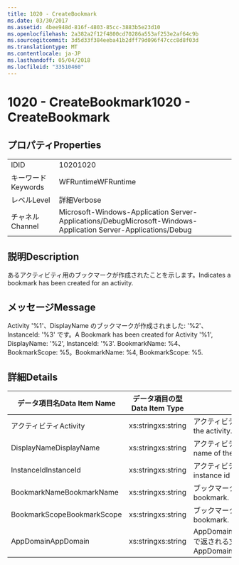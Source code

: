 ```yaml
---
title: 1020 - CreateBookmark
ms.date: 03/30/2017
ms.assetid: 4bee948d-816f-4803-85cc-3883b5e23d10
ms.openlocfilehash: 2a382a2f12f4800cd70286a553af253e2af64c9b
ms.sourcegitcommit: 3d5d33f384eeba41b2dff79d096f47ccc8d8f03d
ms.translationtype: MT
ms.contentlocale: ja-JP
ms.lasthandoff: 05/04/2018
ms.locfileid: "33510460"
---
```

# <a name="1020---createbookmark"></a><span data-ttu-id="d816b-102">1020 - CreateBookmark</span><span class="sxs-lookup"><span data-stu-id="d816b-102">1020 - CreateBookmark</span></span>
## <a name="properties"></a><span data-ttu-id="d816b-103">プロパティ</span><span class="sxs-lookup"><span data-stu-id="d816b-103">Properties</span></span>  
  
|||  
|-|-|  
|<span data-ttu-id="d816b-104">ID</span><span class="sxs-lookup"><span data-stu-id="d816b-104">ID</span></span>|<span data-ttu-id="d816b-105">1020</span><span class="sxs-lookup"><span data-stu-id="d816b-105">1020</span></span>|  
|<span data-ttu-id="d816b-106">キーワード</span><span class="sxs-lookup"><span data-stu-id="d816b-106">Keywords</span></span>|<span data-ttu-id="d816b-107">WFRuntime</span><span class="sxs-lookup"><span data-stu-id="d816b-107">WFRuntime</span></span>|  
|<span data-ttu-id="d816b-108">レベル</span><span class="sxs-lookup"><span data-stu-id="d816b-108">Level</span></span>|<span data-ttu-id="d816b-109">詳細</span><span class="sxs-lookup"><span data-stu-id="d816b-109">Verbose</span></span>|  
|<span data-ttu-id="d816b-110">チャネル</span><span class="sxs-lookup"><span data-stu-id="d816b-110">Channel</span></span>|<span data-ttu-id="d816b-111">Microsoft-Windows-Application Server-Applications/Debug</span><span class="sxs-lookup"><span data-stu-id="d816b-111">Microsoft-Windows-Application Server-Applications/Debug</span></span>|  
  
## <a name="description"></a><span data-ttu-id="d816b-112">説明</span><span class="sxs-lookup"><span data-stu-id="d816b-112">Description</span></span>  
 <span data-ttu-id="d816b-113">あるアクティビティ用のブックマークが作成されたことを示します。</span><span class="sxs-lookup"><span data-stu-id="d816b-113">Indicates a bookmark has been created for an activity.</span></span>  
  
## <a name="message"></a><span data-ttu-id="d816b-114">メッセージ</span><span class="sxs-lookup"><span data-stu-id="d816b-114">Message</span></span>  
 <span data-ttu-id="d816b-115">Activity '%1'、DisplayName のブックマークが作成されました: '%2'、InstanceId: '%3' です。</span><span class="sxs-lookup"><span data-stu-id="d816b-115">A Bookmark has been created for Activity '%1', DisplayName: '%2', InstanceId: '%3'.</span></span>  <span data-ttu-id="d816b-116">BookmarkName: %4、BookmarkScope: %5。</span><span class="sxs-lookup"><span data-stu-id="d816b-116">BookmarkName: %4, BookmarkScope: %5.</span></span>  
  
## <a name="details"></a><span data-ttu-id="d816b-117">詳細</span><span class="sxs-lookup"><span data-stu-id="d816b-117">Details</span></span>  
  
|<span data-ttu-id="d816b-118">データ項目名</span><span class="sxs-lookup"><span data-stu-id="d816b-118">Data Item Name</span></span>|<span data-ttu-id="d816b-119">データ項目の型</span><span class="sxs-lookup"><span data-stu-id="d816b-119">Data Item Type</span></span>|<span data-ttu-id="d816b-120">説明</span><span class="sxs-lookup"><span data-stu-id="d816b-120">Description</span></span>|  
|--------------------|--------------------|-----------------|  
|<span data-ttu-id="d816b-121">アクティビティ</span><span class="sxs-lookup"><span data-stu-id="d816b-121">Activity</span></span>|<span data-ttu-id="d816b-122">xs:string</span><span class="sxs-lookup"><span data-stu-id="d816b-122">xs:string</span></span>|<span data-ttu-id="d816b-123">アクティビティの型名。</span><span class="sxs-lookup"><span data-stu-id="d816b-123">The type name of the activity.</span></span>|  
|<span data-ttu-id="d816b-124">DisplayName</span><span class="sxs-lookup"><span data-stu-id="d816b-124">DisplayName</span></span>|<span data-ttu-id="d816b-125">xs:string</span><span class="sxs-lookup"><span data-stu-id="d816b-125">xs:string</span></span>|<span data-ttu-id="d816b-126">アクティビティの表示名。</span><span class="sxs-lookup"><span data-stu-id="d816b-126">The display name of the activity.</span></span>|  
|<span data-ttu-id="d816b-127">InstanceId</span><span class="sxs-lookup"><span data-stu-id="d816b-127">InstanceId</span></span>|<span data-ttu-id="d816b-128">xs:string</span><span class="sxs-lookup"><span data-stu-id="d816b-128">xs:string</span></span>|<span data-ttu-id="d816b-129">アクティビティのインスタンス ID。</span><span class="sxs-lookup"><span data-stu-id="d816b-129">The instance id of the activity.</span></span>|  
|<span data-ttu-id="d816b-130">BookmarkName</span><span class="sxs-lookup"><span data-stu-id="d816b-130">BookmarkName</span></span>|<span data-ttu-id="d816b-131">xs:string</span><span class="sxs-lookup"><span data-stu-id="d816b-131">xs:string</span></span>|<span data-ttu-id="d816b-132">ブックマークの名前。</span><span class="sxs-lookup"><span data-stu-id="d816b-132">The name of the bookmark.</span></span>|  
|<span data-ttu-id="d816b-133">BookmarkScope</span><span class="sxs-lookup"><span data-stu-id="d816b-133">BookmarkScope</span></span>|<span data-ttu-id="d816b-134">xs:string</span><span class="sxs-lookup"><span data-stu-id="d816b-134">xs:string</span></span>|<span data-ttu-id="d816b-135">ブックマークのスコープ。</span><span class="sxs-lookup"><span data-stu-id="d816b-135">The scope of the bookmark.</span></span>|  
|<span data-ttu-id="d816b-136">AppDomain</span><span class="sxs-lookup"><span data-stu-id="d816b-136">AppDomain</span></span>|<span data-ttu-id="d816b-137">xs:string</span><span class="sxs-lookup"><span data-stu-id="d816b-137">xs:string</span></span>|<span data-ttu-id="d816b-138">AppDomain.CurrentDomain.FriendlyName で返される文字列。</span><span class="sxs-lookup"><span data-stu-id="d816b-138">The string returned by AppDomain.CurrentDomain.FriendlyName.</span></span>|
